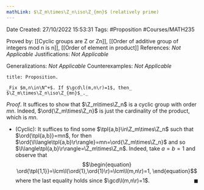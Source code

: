```yaml
---
mathLink: $\Z_m\times\Z_n\iso\Z_{mn}$ (relatively prime)
---
```


<div class="topSpace"></div>

Date Created: 27/10/2022 15:53:31
Tags: #Proposition #Courses/MATH235

Proved by: [[Cyclic groups are Z or Zn]], [[Order of additive group of integers mod n is n]], [[Order of element in product]]
References: _Not Applicable_
Justifications: _Not Applicable_

Generalizations: _Not Applicable_
Counterexamples: _Not Applicable_

``` ad-Proposition
title: Proposition.

_Fix $m,n\in\N^+$. If $\gcd\l(m,n\r)=1$, then_ $\Z_m\times\Z_n\iso\Z_{mn}$_._

```

_Proof_. It suffices to show that $\Z_m\times\Z_n$ is a cyclic group with order $mn$. Indeed, $\ord{\Z_m\times\Z_n}$ is just the cardinality of the product, which is $mn$.
* (Cyclic): It suffices to find some $\tpl{a,b}\in\Z_m\times\Z_n$ such that $\ord{\tpl{a,b}}=mn$, for then $\ord{\l\langle\tpl{a,b}\r\rangle}=mn=\ord{\Z_m\times\Z_n}$ and so $\l\langle\tpl{a,b}\r\rangle=\Z_m\times\Z_n$. Indeed, take $a=b=1$ and observe that
$$\begin{equation}
    \ord{\tpl{1,1}}=\lcm\l(\ord{1},\ord{1}\r)=\lcm\l(m,n\r)=1,
\end{equation}$$
where the last equality holds since $\gcd\l(m,n\r)=1$.<span style="float:right;">$\blacksquare$</span>
